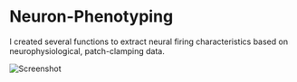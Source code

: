 # Neuron-Phenotyping
I created several functions to extract neural firing characteristics based on neurophysiological, patch-clamping data. 

![Screenshot](RMPics/Capacitance.jpg)
